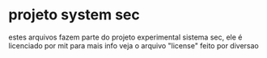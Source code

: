 # projeto system sec
estes arquivos fazem parte do projeto experimental sistema sec, ele é licenciado por mit
para mais info veja o arquivo "license" feito por diversao
